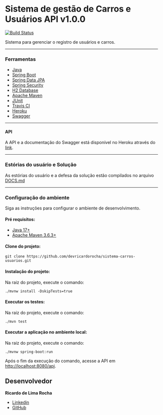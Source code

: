 # Sistema de gestão de Carros e Usuários API v1.0.0
[![Build Status](https://app.travis-ci.com/devricardorocha/sistema-carros-usuarios.svg?token=rd6y1xpgonxq1yDc1EPx&branch=develop)](https://app.travis-ci.com/devricardorocha/sistema-carros-usuarios)

Sistema para gerenciar o registro de usuários e carros.

---
### Ferramentas

*  [Java](https://www.java.com/pt_BR/)
*  [Spring Boot](https://spring.io/projects/spring-boot)
*  [Spring Data JPA](https://spring.io/projects/spring-data-jpa)
*  [Spring Security](https://spring.io/projects/spring-security)
*  [H2 Database](https://www.h2database.com/html/main.html)
*  [Apache Maven](https://maven.apache.org/)
*  [JUnit](https://junit.org/junit5/)
*  [Travis CI](https://travis-ci.com/)
*  [Heroku](https://dashboard.heroku.com/)
*  [Swagger](https://swagger.io/)
---

#### API

  A API e a documentação do Swagger está disponível no Heroku através do [link](https://sistema-carros-usuarios-36f7a5a2f523.herokuapp.com/api/swagger-ui/index.html).

---
### Estórias do usuário e Solução

As estórias do usuário e a defesa da solução estão compilados no arquivo [DOCS.md](https://github.com/devricardorocha/sistema-carros-usuarios/blob/develop/docs/DOCS.md)

---
### Configuração do ambiente

Siga as instruções para configurar o ambiente de desenvolvimento.

#### Pré requisitos: 
* [Java 17+](https://www.oracle.com/java/technologies/javase/jdk17-archive-downloads.html)
* [Apache Maven 3.6.3+](https://maven.apache.org/download.cgi)

#### Clone do projeto:

  ```
  git clone https://github.com/devricardorocha/sistema-carros-usuarios.git
  ``` 

#### Instalação do projeto:

  Na raiz do projeto, execute o comando:
  ```
  ./mvnw install -DskipTests=true
  ```

#### Executar os testes:

  Na raiz do projeto, execute o comando:
  ```
  ./mvn test
  ```

#### Executar a aplicação no ambiente local:

  Na raiz do projeto, execute o comando:
  ```
  ./mvnw spring-boot:run
  ```

  Após o fim da execução do comando, acesse a API em [http://localhost:8080/api](http://localhost:8080/api).

  ## Desenvolvedor
  
   **Ricardo de Lima Rocha**
  *  [Linkedin](https://www.linkedin.com/in/ricardo-de-lima-rocha/)
  *  [GitHub](https://github.com/devricardorocha)
